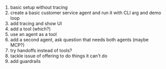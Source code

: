 1. basic setup without tracing
2. create a basic customer service agent and run it with CLI arg and demo loop
3. add tracing and show UI
4. add a tool (which?)
5. use an agent as a tool
6. add a second agent, ask question that needs both agents (maybe MCP?)
7. try handoffs instead of tools?
8. tackle issue of offering to do things it can't do
9. add guardrails

